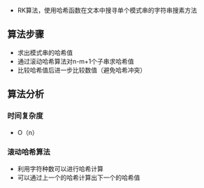 - RK算法，使用哈希函数在文本中搜寻单个模式串的字符串搜素方法
## 算法步骤
- 求出模式串的哈希值
- 通过滚动哈希算法对n-m+1个子串求哈希值
- 比较哈希值后进一步比较数值（避免哈希冲突）
## 算法分析
### 时间复杂度
- O（n）
### 滚动哈希算法
- 利用字符种数可以进行哈希计算
- 可以通过上一个的哈希计算出下一个的哈希值